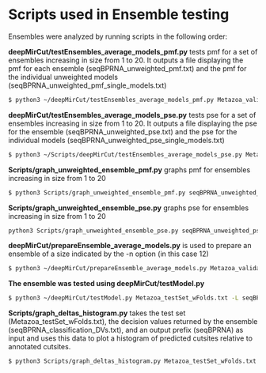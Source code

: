 
# Scripts used in Ensemble testing

Ensembles were analyzed by running scripts in the following order:

**deepMirCut/testEnsembles\_average\_models\_pmf&#46;py** tests pmf for a set of ensembles increasing in size from 1 to 20.  It outputs a file displaying the pmf for each ensemble (seqBPRNA\_unweighted\_pmf.txt) and the pmf for the individual unweighted models (seqBPRNA\_unweighted\_pmf\_single\_models.txt)
```sh
$ python3 ~/deepMirCut/testEnsembles_average_models_pmf.py Metazoa_validationSet_mult_wFolds.txt -L seqBPRNA_modelList.txt -o seqBPRNA -d --input_setting 2
```

**deepMirCut/testEnsembles\_average\_models\_pse&#46;py** tests pse for a set of ensembles increasing in size from 1 to 20.  It outputs a file displaying the pse for the ensemble (seqBPRNA\_unweighted\_pse.txt) and the pse for the individual models (seqBPRNA\_unweighted\_pse\_single\_models.txt)
```sh
$ python3 ~/Scripts/deepMirCut/testEnsembles_average_models_pse.py Metazoa_validationSet_mult_wFolds.txt -L seqBPRNA_modelList.txt -o seqBPRNA -d --input_setting 2
```

**Scripts/graph\_unweighted\_ensemble\_pmf&#46;py** graphs pmf for ensembles increasing in size from 1 to 20
```sh
$ python3 Scripts/graph_unweighted_ensemble_pmf.py seqBPRNA_unweighted_pmf.txt seqBPRNA_unweighted_pmf_single_models.txt
```

**Scripts/graph\_unweighted\_ensemble\_pse&#46;py** graphs pse for ensembles increasing in size from 1 to 20
```sh
python3 Scripts/graph_unweighted_ensemble_pse.py seqBPRNA_unweighted_pse.txt seqBPRNA_unweighted_pse_single_models.txt
```

**deepMirCut/prepareEnsemble\_average\_models&#46;py** is used to prepare an ensemble of a size indicated by the -n option (in this case 12)
```sh
$ python3 ~/deepMirCut/prepareEnsemble_average_models.py Metazoa_validationSet_mult_wFolds.txt -L seqBPRNA_modelList.txt -o seqBPRNA -d --input_setting 2 -n 12
```

**The ensemble was tested using deepMirCut/testModel&#46;py**
```sh
$ python3 ~/deepMirCut/testModel.py Metazoa_testSet_wFolds.txt -L seqBPRNA_ensemble_list.txt -o seqBPRNA -d --input_setting 2
```

**Scripts/graph\_deltas\_histogram&#46;py** takes the test set (Metazoa\_testSet\_wFolds.txt), the decision values returned by the ensemble (seqBPRNA\_classification\_DVs.txt), and an output prefix (seqBPRNA) as input and uses this data to plot a histogram of predicted cutsites relative to annotated cutsites. 
```sh
$ python3 Scripts/graph_deltas_histogram.py Metazoa_testSet_wFolds.txt seqBPRNA_classification_DVs.txt seqBPRNA
```
